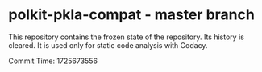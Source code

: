 # polkit-pkla-compat - master branch

This repository contains the frozen state of the repository.
Its history is cleared. It is used only for static code
analysis with Codacy.

Commit Time: 1725673556